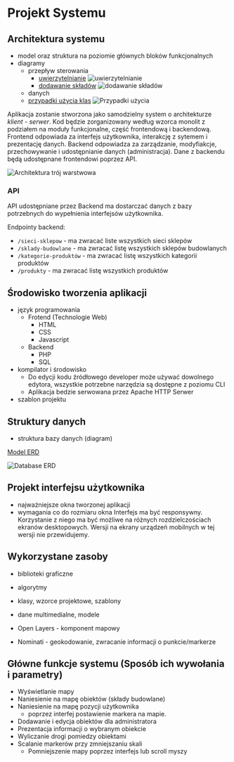 # Projekt Systemu

## Architektura systemu

- model oraz struktura na poziomie głównych bloków funkcjonalnych
- diagramy
    - przepływ sterowania
        - [uwierzytelnianie](https://lucid.app/lucidchart/invitations/accept/8f8b7b4d-717c-455a-8884-1de739772dbf)
        ![uwierzytelnianie][sd-auth]
        - [dodawanie składów](https://lucid.app/lucidchart/invitations/accept/0ab9f03f-5ef8-4bf6-a1f0-a548879ab0ac)
        ![dodawanie składów][sd-add-asset]
    - danych
    - [przypadki użycia klas](https://lucid.app/lucidchart/invitations/accept/5aeeff3c-66a8-4277-9b84-76ac267686b8)
    ![Przypadki użycia][use-cases]   

Aplikacja zostanie stworzona jako samodzielny system o architekturze *klient - serwer*. Kod będzie zorganizowany według wzorca monolit z podziałem na moduły funkcjonalne, część frontendową i backendową. Frontend odpowiada za interfejs użytkownika, interakcję z sytemem i prezentację danych. Backend odpowiadza za zarządzanie, modyfiakcje, przechowywanie i udostępnianie danych (administracja). Dane z backendu będą udostępnane frontendowi poprzez API.

![Architektura trój warstwowa][triple-layer-arch]

### API

API udostępniane przez Backend ma dostarczać danych z bazy potrzebnych do wypełnienia interfejsów użytkownika.

Endpointy backend:
- `/sieci-sklepow` - ma zwracać liste wszystkich sieci sklepów 
- `/sklady-budowlane` - ma zwracać listę wszystkich sklepów budowlanych
- `/kategorie-produktów` - ma zwracać listę wszystkich kategorii produktów
- `/produkty` - ma zwracać listę wszystkich produktów

## Środowisko tworzenia aplikacji

- język programowania
    - Frotend (Technologie Web)
        - HTML
        - CSS
        - Javascript
    - Backend
        - PHP
        - SQL
- kompilator i środowisko
    - Do edycji kodu źródłowego developer może używać dowolnego edytora, wszystkie potrzebne narzędzia są dostępne z poziomu CLI
    - Aplikacja bedzie serwowana przez Apache HTTP Serwer
- szablon projektu

## Struktury danych

- struktura bazy danych (diagram)

[Model ERD](https://lucid.app/lucidchart/invitations/accept/b159eb18-5e39-4430-a0bb-e2351735fe51)

![Database ERD][database-erd]

## Projekt interfejsu użytkownika

- najważniejsze okna tworzonej aplikacji
- wymagania co do rozmiaru okna
    Interfejs ma być responsywny. Korzystanie z niego ma być możliwe na różnych rozdzielczościach ekranów desktopowych. Wersji na ekrany urządzeń mobilnych w tej wersji nie przewidujemy.

## Wykorzystane zasoby

- biblioteki graficzne
- algorytmy
- klasy, wzorce projektowe, szablony
- dane multimedialne, modele

- Open Layers - komponent mapowy
- Nominati - geokodowanie, zwracanie informacji o punkcie/markerze

## Główne funkcje systemu (Sposób ich wywołania i parametry)

- Wyświetlanie mapy
- Naniesienie na mapę obiektów (składy budowlane)
- Naniesienie na mapę pozycji użytkownika
    - poprzez interfej postawienie markera na mapie.
- Dodawanie i edycja obiektów dla administratora
- Prezentacja informacji o wybranym obiekcie
- Wyliczanie drogi pomiedzy obiektami
- Scalanie markerów przy zmniejszaniu skali
    - Pomniejszenie mapy poprzez interfejs lub scroll myszy


[database-erd]: ./img/database-erd-lucidchart.png
[triple-layer-arch]: ./img/architektura-trojwarstwowa-klient-serwer.jpg
[sd-auth]: ./img/sd-auth.png
[sd-add-asset]: ./img/sd-add-asset.png
[use-cases]: ./img/use-cases.png
